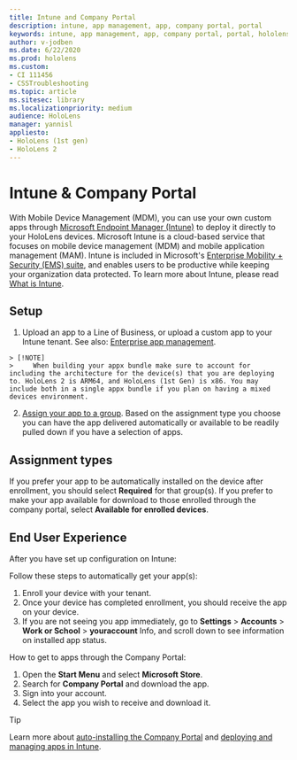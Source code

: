```yaml
---
title: Intune and Company Portal
description: intune, app management, app, company portal, portal
keywords: intune, app management, app, company portal, portal, hololens
author: v-jodben
ms.date: 6/22/2020
ms.prod: hololens
ms.custom: 
- CI 111456
- CSSTroubleshooting
ms.topic: article
ms.sitesec: library
ms.localizationpriority: medium
audience: HoloLens
manager: yannisl
appliesto:
- HoloLens (1st gen)
- HoloLens 2
---
```


# Intune & Company Portal

With Mobile Device Management (MDM), you can use your own custom apps through [Microsoft Endpoint Manager (Intune)](https://docs.microsoft.com/intune/windows-holographic-for-business) to deploy it directly to your HoloLens devices. Microsoft Intune is a cloud-based service that focuses on mobile device management (MDM) and mobile application management (MAM). Intune is included in Microsoft's [Enterprise Mobility + Security (EMS) suite](https://www.microsoft.com/microsoft-365/enterprise-mobility-security), and enables users to be productive while keeping your organization data protected. To learn more about Intune, please read [What is Intune](https://docs.microsoft.com/mem/intune/fundamentals/what-is-intune).

## Setup

1. Upload an app to a Line of Business, or upload a custom app to your Intune tenant. See also: [Enterprise app management](https://docs.microsoft.com/windows/client-management/mdm/enterprise-app-management).

```
> [!NOTE] 
>     When building your appx bundle make sure to account for including the architecture for the device(s) that you are deploying to. HoloLens 2 is ARM64, and HoloLens (1st Gen) is x86. You may include both in a single appx bundle if you plan on having a mixed devices environment.
```

2. [Assign your app to a group](https://docs.microsoft.com/mem/intune/apps/apps-deploy). Based on the assignment type you choose you can have the app delivered automatically or available to be readily pulled down if you have a selection of apps. 

## Assignment types

If you prefer your app to be automatically installed on the device after enrollment, you should select **Required** for that group(s).
If you prefer to make your app available for download to those enrolled through the company portal, select **Available for enrolled devices**.


## End User Experience

After you have set up configuration on Intune: 

Follow these steps to automatically get your app(s):
1. Enroll your device with your tenant. 
2. Once your device has completed enrollment, you should receive the app on your device. 
3. If you are not seeing you app immediately, go to **Settings** > **Accounts** > **Work or School** > **youraccount** Info, and scroll down to see information on installed app status.

How to get to apps through the Company Portal:
1. Open the **Start Menu** and select **Microsoft Store**. 
2. Search for **Company Portal** and download the app.
3. Sign into your account.
4. Select the app you wish to receive and download it.

> [!Tip]
> Learn more about [auto-installing the Company Portal](https://docs.microsoft.com/mem/intune/apps/company-portal-app) and [deploying and managing apps in Intune](https://docs.microsoft.com/mem/intune/fundamentals/windows-holographic-for-business#deploy-and-manage-apps).
